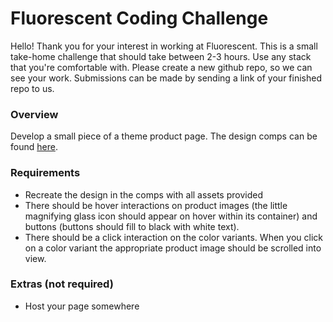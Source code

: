 # Fluorescent Coding Challenge

Hello! Thank you for your interest in working at Fluorescent. This is a small take-home challenge that should take between 2-3 hours. Use any stack that you're  comfortable with. Please create a new github repo, so we can see your work. Submissions can be made by sending a link of your finished repo to us. 

### Overview

Develop a small piece of a theme product page. The design comps can be found [here](https://www.figma.com/file/OpOEnmfvcPxNtPSkZ8Aci9/Dev-Project?node-id=23%3A889).

### Requirements

* Recreate the design in the comps with all assets provided
* There should be hover interactions on product images (the little magnifying glass icon should appear on hover within its container) and buttons (buttons should fill to black with white text). 
* There should be a click interaction on the color variants. When you click on a color variant the appropriate product image should be scrolled into view. 

### Extras (not required)

* Host your page somewhere
